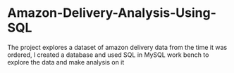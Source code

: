 # Amazon-Delivery-Analysis-Using-SQL
The project explores a dataset of amazon delivery data from the time it was ordered, l created a database and used SQL in MySQL work bench to explore the data and make analysis on it 

